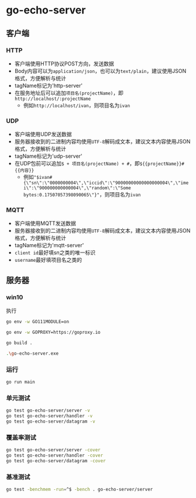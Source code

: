 # go-echo-server

## 客户端

### HTTP
  * 客户端使用HTTP协议POST方向，发送数据
  * Body内容可以为`application/json`，也可以为`text/plain`，建议使用JSON格式，方便解析与统计
  * tagName标记为'http-server'
  * 在服务地址后可以追加`项目名(projectName)`，即`http://localhost/:projectName`
    * 例如`http://localhost/ivan`，则项目名为`ivan`

### UDP
  * 客户端使用UDP发送数据
  * 服务器接收到的二进制内容均使用`UTF-8`解码成文本，建议文本内容使用JSON格式，方便解析与统计
  * tagName标记为'udp-server'
  * 在UDP包前可以追加`$ + 项目名(projectName) + #`，即`${{projectName}}#{{内容}}`
    * 例如`"$ivan#{\"sn\":\"0000000004\",\"iccid\":\"90000000000000000004\",\"imei\":\"900000000000004\",\"random\":\"Some bytes:0.17507057398090065\"}"`，则项目名为`ivan`

### MQTT
  * 客户端使用MQTT发送数据
  * 服务器接收到的二进制内容均使用`UTF-8`解码成文本，建议文本内容使用JSON格式，方便解析与统计
  * tagName标记为'mqtt-server'
  * `client id`最好填sn之类的唯一标识
  * `username`最好填项目名之类的

## 服务器

### win10
执行
```bash
go env -w GO111MODULE=on
```
```bash
go env -w GOPROXY=https://goproxy.io
```
```bash
go build .
```
```bash
.\go-echo-server.exe
```

### 运行
```bash
go run main
```

### 单元测试
```bash
go test go-echo-server/server -v
go test go-echo-server/handler -v
go test go-echo-server/datagram -v
```

### 覆盖率测试
```bash
go test go-echo-server/server -cover
go test go-echo-server/handler -cover
go test go-echo-server/datagram -cover
```

### 基准测试
```bash
go test -benchmem -run=^$ -bench . go-echo-server/server
```
